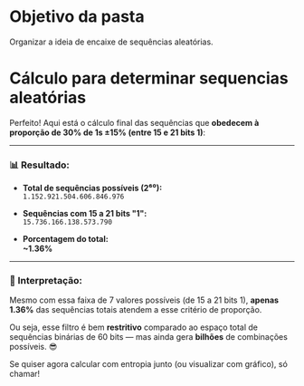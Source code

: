 # Objetivo da pasta
Organizar a ideia de encaixe de sequências aleatórias.

# Cálculo para determinar sequencias aleatórias
Perfeito! Aqui está o cálculo final das sequências que **obedecem à proporção de 30% de 1s ±15% (entre 15 e 21 bits 1)**:

---

### 📊 Resultado:

- **Total de sequências possíveis (2⁶⁰):**  
  `1.152.921.504.606.846.976`

- **Sequências com 15 a 21 bits "1":**  
  `15.736.166.138.573.790`

- **Porcentagem do total:**  
  **~1.36%**

---

### 🤯 Interpretação:

Mesmo com essa faixa de 7 valores possíveis (de 15 a 21 bits 1), **apenas 1.36%** das sequências totais atendem a esse critério de proporção.

Ou seja, esse filtro é bem **restritivo** comparado ao espaço total de sequências binárias de 60 bits — mas ainda gera **bilhões** de combinações possíveis. 😎

Se quiser agora calcular com entropia junto (ou visualizar com gráfico), só chamar!